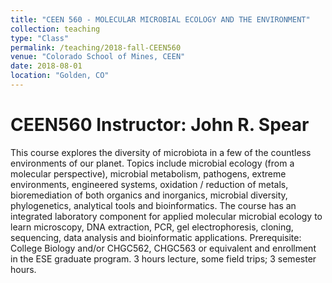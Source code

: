 ```yaml
---
title: "CEEN 560 - MOLECULAR MICROBIAL ECOLOGY AND THE ENVIRONMENT"
collection: teaching
type: "Class"
permalink: /teaching/2018-fall-CEEN560
venue: "Colorado School of Mines, CEEN"
date: 2018-08-01
location: "Golden, CO"
---
```


CEEN560 Instructor: John R. Spear
======
This course explores the diversity of microbiota in a few of the countless environments of our planet. Topics include microbial ecology (from a molecular perspective), microbial metabolism, pathogens, extreme environments, engineered systems, oxidation / reduction of metals, bioremediation of both organics and inorganics, microbial diversity, phylogenetics, analytical tools and bioinformatics. The course has an integrated laboratory component for applied molecular microbial ecology to learn microscopy, DNA extraction, PCR, gel electrophoresis, cloning, sequencing, data analysis and bioinformatic applications. Prerequisite: College Biology and/or CHGC562, CHGC563 or equivalent and enrollment in the ESE graduate program. 3 hours lecture, some field trips; 3 semester hours. 



